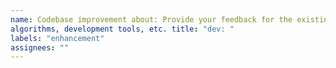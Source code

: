 ```yaml
---
name: Codebase improvement about: Provide your feedback for the existing codebase. Suggest a better solution for
algorithms, development tools, etc. title: "dev: "
labels: "enhancement"
assignees: ""
---
```

